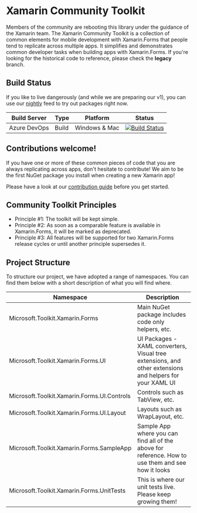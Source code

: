 Xamarin Community Toolkit
===========
Members of the community are rebooting this library under the guidance of the Xamarin team. The Xamarin Community Toolkit is a collection of common elements for mobile development with Xamarin.Forms that people tend to replicate across multiple apps. It simplifies and demonstrates common developer tasks when building apps with Xamarin.Forms. If you're looking for the historical code to reference, please check the **legacy** branch.

## Build Status

If you like to live dangerously (and while we are preparing our v1), you can use our [nightly](https://pkgs.dev.azure.com/xamarin/public/_packaging/XamarinCommunityToolkitNightly/nuget/v3/index.json) feed to try out packages right now.

| Build Server | Type         | Platform | Status |
|--------------|--------------|----------|--------|
| Azure DevOps         | Build        | Windows & Mac  | [![Build Status](https://dev.azure.com/xamarin/public/_apis/build/status/xamarin/CommunityToolkit/xamarin.XamarinCommunityToolkit%20(Public)?branchName=master)](https://dev.azure.com/xamarin/public/_build?definitionId=55&_a=summary)                                                  |

## Contributions welcome!
If you have one or more of these common pieces of code that you are always replicating across apps, don't hesitate to contribute! We aim to be the first NuGet package you install when creating a new Xamarin app!

Please have a look at our [contribution guide](CONTRIBUTING.md) before you get started.

## Community Toolkit Principles
- Principle #1: The toolkit will be kept simple.
- Principle #2: As soon as a comparable feature is available in Xamarin.Forms, it will be marked as deprecated.
- Principle #3: All features will be supported for two Xamarin.Forms release cycles or until another principle supersedes it.

## Project Structure

To structure our project, we have adopted a range of namespaces. You can find them below with a short description of what you will find where.

| Namespace | Description |
|--------------|--------------|
| Microsoft.Toolkit.Xamarin.Forms | Main NuGet package includes code only helpers, etc. |
| Microsoft.Toolkit.Xamarin.Forms.UI | UI Packages - XAML converters, Visual tree extensions, and other extensions and helpers for your XAML UI |
| Microsoft.Toolkit.Xamarin.Forms.UI.Controls | Controls such as TabView, etc.|
| Microsoft.Toolkit.Xamarin.Forms.UI.Layout | Layouts such as WrapLayout, etc. |
| Microsoft.Toolkit.Xamarin.Forms.SampleApp | Sample App where you can find all of the above for reference. How to use them and see how it looks |
| Microsoft.Toolkit.Xamarin.Forms.UnitTests | This is where our unit tests live. Please keep growing them! |